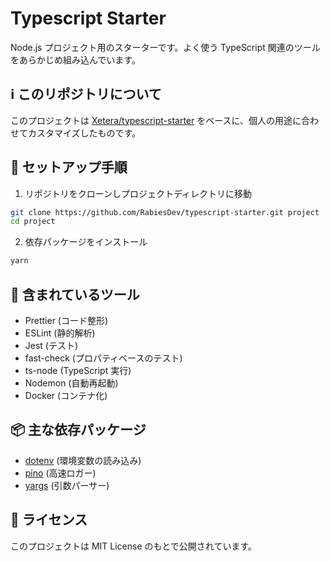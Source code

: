 # Typescript Starter

Node.js プロジェクト用のスターターです。よく使う TypeScript 関連のツールをあらかじめ組み込んでいます。

## ℹ️ このリポジトリについて

このプロジェクトは [Xetera/typescript-starter](https://github.com/Xetera/typescript-starter) をベースに、個人の用途に合わせてカスタマイズしたものです。

## 🚀 セットアップ手順

1. リポジトリをクローンしプロジェクトディレクトリに移動
```bash
git clone https://github.com/RabiesDev/typescript-starter.git project
cd project
```

2. 依存パッケージをインストール
```bash
yarn
```

## 🔧 含まれているツール

* Prettier (コード整形)
* ESLint (静的解析)
* Jest (テスト)
* fast-check (プロパティベースのテスト)
* ts-node (TypeScript 実行)
* Nodemon (自動再起動)
* Docker (コンテナ化)

## 📦 主な依存パッケージ

* [dotenv](https://github.com/motdotla/dotenv) (環境変数の読み込み)
* [pino](https://github.com/pinojs/pino) (高速ロガー)
* [yargs](https://github.com/yargs/yargs) (引数パーサー)

## 📄 ライセンス

このプロジェクトは MIT License のもとで公開されています。
